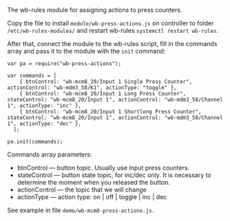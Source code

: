 The wb-rules module for assigning actions to press counters.

Copy the file to install `module/wb-press-actions.js` on controller to folder `/etc/wb-rules-modules/` and restart wb-rules `systemctl restart wb-rules`.

After that, connect the module to the wb-rules script, fill in the commands array and pass it to the module with the `init` command:
```
var pa = require("wb-press-actions"); 

var commands = [
    { btnControl: "wb-mcm8_20/Input 1 Single Press Counter", actionControl: "wb-mdm3_58/K1", actionType: "toggle" },    
    { btnControl: "wb-mcm8_20/Input 1 Long Press Counter", stateControl: "wb-mcm8_20/Input 1", actionControl: "wb-mdm3_58/Channel 1", actionType: "inc" },
    { btnControl: "wb-mcm8_20/Input 1 Shortlong Press Counter", stateControl: "wb-mcm8_20/Input 1", actionControl: "wb-mdm3_58/Channel 1", actionType: "dec" },
  ];

pa.init(commands);
```
Commands array parameters:
- btnControl — button topic. Usually use Input press counters.
- stateControl — button state topic, for inc/dec only. It is necessary to determine the moment when you released the button.
- actionControl — the topic that we will change
- actionType — action type: on | off | toggle | inc | dec

See example in file `demo/wb-mcm8-press-actions.js`.